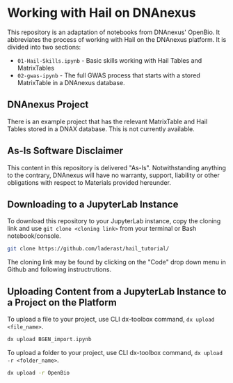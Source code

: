 # Working with Hail on DNAnexus

This repository is an adaptation of notebooks from DNAnexus' OpenBio. It abbreviates the process of working with Hail on the DNAnexus platform. It is divided into two sections:

- `01-Hail-Skills.ipynb` - Basic skills working with Hail Tables and MatrixTables
- `02-gwas-ipynb` - The full GWAS process that starts with a stored MatrixTable in a DNAnexus database.

## DNAnexus Project

There is an example project that has the relevant MatrixTable and Hail Tables stored in a DNAX database. This is not currently available. 

## As-Is Software Disclaimer

This content in this repository is delivered "As-Is". Notwithstanding anything to the contrary, DNAnexus will have no warranty, support, liability or other obligations with respect to Materials provided hereunder.

## Downloading to a JupyterLab Instance

To download this repository to your JupyterLab instance, copy the cloning link and use `git clone <cloning link>` from your terminal or Bash notebook/console.
```bash
git clone https://github.com/laderast/hail_tutorial/
```
The cloning link may be found by clicking on the "Code" drop down menu in Github and following instructrutions.

## Uploading Content from a JupyterLab Instance to a Project on the Platform

To upload a file to your project, use CLI dx-toolbox command, `dx upload <file_name>`.
```bash
dx upload BGEN_import.ipynb
```

To upload a folder to your project, use CLI dx-toolbox command, `dx upload -r <folder_name>`.
```bash
dx upload -r OpenBio
```
